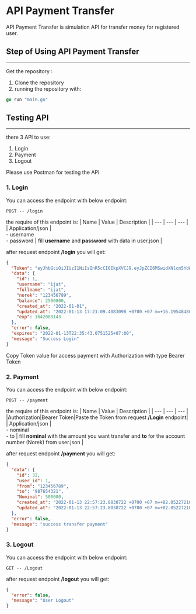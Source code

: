 # API Payment Transfer

API Payment Transfer is simulation API for transfer money for registered user.

## Step of Using API Payment Transfer

---

Get the repository :

1. Clone the repository
1. running the repository with:

```go
go run "main.go"
```

## Testing API

---

there 3 API to use:

1. Login
2. Payment
3. Logout

Please use Postman for testing the API

### 1. Login

You can access the endpoint with below endpoint:

```
POST -- /login
```

the require of this endpoint is:
| Name | Value | Description |
| --- | --- | --- |
| Application/json | <br>- username<br>- password | fill **username** and **password** with data in user.json |

after request endpoint **/login** you will get:

```json
{
  "Token": "eyJhbGciOiJIUzI1NiIsInR5cCI6IkpXVCJ9.eyJpZCI6MSwidXNlcm5hbWUiOiJmYXR1ciIsImZ1bGxuYW1lIjoiZmF0dXIiLCJub3JlayI6IjEyMzQ1Njc4OSIsImJhbGFuY2UiOjI1MDAwMDAsImNyZWF0ZWRfYXQiOiIyMDIyLTAxLTAxIiwidXBkYXRlZF9hdCI6IjIwMjItMDEtMTMgMTc6MjE6MDkuNDA4MzA5OCArMDcwMCArMDcgbT0rMTYuMTk1NDg0ODAxIiwiZXhwIjoxNjQyMDg4MTQzfQ.z4QZ-nqb7RmnriTmqN4V03jLhuUPMTSI_HSsel-nhT4",
  "data": {
    "id": 1,
    "username": "ijat",
    "fullname": "ijat",
    "norek": "123456789",
    "balance": 2500000,
    "created_at": "2022-01-01",
    "updated_at": "2022-01-13 17:21:09.4083098 +0700 +07 m=+16.195484801",
    "exp": 1642088143
  },
  "error": false,
  "expires": "2022-01-13T22:35:43.0751525+07:00",
  "message": "Success Login"
}
```

Copy Token value for access payment with Authorization with type Bearer Token

### 2. Payment

You can access the endpoint with below endpoint:

```
POST -- /payment
```

the require of this endpoint is:
| Name | Value | Description |
| --- | --- | --- |
|Authorization|Bearer Token|Paste the Token from request **/Login** endpoint|
| Application/json | <br>- nominal<br>- to | fill **nominal** with the amount you want transfer and **to** for the account number (Norek) from user.json |

after request endpoint **/payment** you will get:

```json
{
  "data": {
    "id": 32,
    "user_id": 1,
    "from": "123456789",
    "to": "987654321",
    "Nominal": 500000,
    "created_at": "2022-01-13 22:57:23.8038722 +0700 +07 m=+82.052272101",
    "updated_at": "2022-01-13 22:57:23.8038722 +0700 +07 m=+82.052272101"
  },
  "error": false,
  "message": "success transfer payment"
}
```

### 3. Logout

You can access the endpoint with below endpoint:

```
GET -- /Logout
```

after request endpoint **/logout** you will get:

```json
{
  "error": false,
  "message": "User Logout"
}
```
